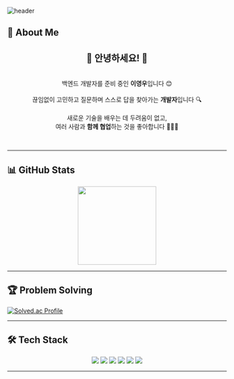 <!-- 헤더 배너 -->
![header](https://capsule-render.vercel.app/api?type=waving&height=250&color=gradient&text=이영우%20(Youngwoo%20Lee)&fontAlign=50&fontSize=50&fontColor=ffffff)

## 👋 About Me

<h2 align="center">👋 안녕하세요! 👋</h2> 
<p align="center">
  <br/>
  백엔드 개발자를 준비 중인 <strong>이영우</strong>입니다 😊
  <br/><br/>
  끊임없이 고민하고 질문하며 스스로 답을 찾아가는 <strong>개발자</strong>입니다 🔍
  <br/><br/>
  새로운 기술을 배우는 데 두려움이 없고,<br/>
  여러 사람과 <strong>함께 협업</strong>하는 것을 좋아합니다 🧑‍🤝‍🧑
</p>
<br/>



---

## 📊 GitHub Stats

<p align="center">
  <a href="https://github.com/anuraghazra/github-readme-stats">
    <img height="180em" src="https://github-readme-stats.vercel.app/api?username=youngwoo2&show_icons=true&theme=tokyonight&hide_border=true" />
  </a>
</p>

---

## 🏆 Problem Solving

[![Solved.ac Profile](http://mazassumnida.wtf/api/v2/generate_badge?boj=dodoyou)](https://solved.ac/dodoyou)

---

## 🛠 Tech Stack

<p align="center">
  <img src="https://img.shields.io/badge/Java-007396?style=for-the-badge&logo=openjdk&logoColor=white"/>
  <img src="https://img.shields.io/badge/Spring Boot-6DB33F?style=for-the-badge&logo=springboot&logoColor=white"/>
  <img src="https://img.shields.io/badge/MySQL-4479A1?style=for-the-badge&logo=mysql&logoColor=white"/>
  <img src="https://img.shields.io/badge/Redis-DC382D?style=for-the-badge&logo=redis&logoColor=white"/>
  <img src="https://img.shields.io/badge/Docker-2496ED?style=for-the-badge&logo=docker&logoColor=white"/>
  <img src="https://img.shields.io/badge/AWS-232F3E?style=for-the-badge&logo=amazonaws&logoColor=white"/>
</p>

---
